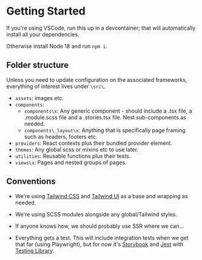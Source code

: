 # Getting Started

If you're using VSCode, run this up in a devcontainer; that will automatically install all your dependencies.

Otherwise install Node 18 and run `npm i`.

## Folder structure

Unless you need to update configuration on the associated frameworks, everything of interest lives under `\src\`.

* `assets`: images etc.
* `components`:
  * `components\x`: Any generic component - should include a .tsx file, a .module.scss file and a .stories.tsx file. Nest sub-components as needed.
  * `components\_layout\x`: Anything that is specifically page framing such as headers, footers etc.
* `providers`: React contexts plus their bundled provider element.
* `themes`: Any global scss or mixins etc to use later.
* `utilities`: Reusable functions plus their tests.
* `views\x`: Pages and nested groups of pages.

## Conventions

* We're using [Tailwind CSS](https://tailwindcss.com/) and [Tailwind UI](https://tailwindui.com/) as a base and wrapping as needed.

* We're using SCSS modules alongside any global/Tailwind styles.

* If anyone knows how, we should probably use SSR where we can...

* Everything gets a test. This will include integration tests when we get that far (using Playwright), but for now it's [Storybook](https://storybook.js.org/) and [Jest](https://jestjs.io/) with [Testing Library](https://testing-library.com/docs/react-testing-library/intro/).
